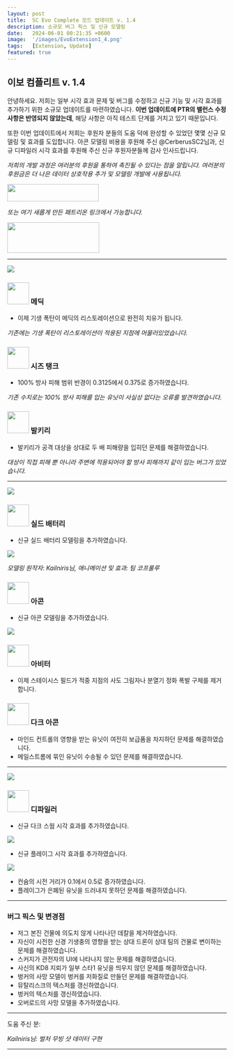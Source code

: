 ```yaml
---
layout: post
title:  SC Evo Complete 모드 업데이트 v. 1.4
description: 소규모 버그 픽스 및 신규 모델링
date:   2024-06-01 00:21:35 +0600
image:  '/images/EvoExtension1_4.png'
tags:   [Extension, Update]
featured: true
---
```


## 이보 컴플리트 v. 1.4

안녕하세요. 저희는 일부 시각 효과 문제 및 버그를 수정하고 신규 기능 및 시각 효과를 추가하기 위한 소규모 업데이트를 마련하였습니다. **이번 업데이트에 PTR의 밸런스 수정사항은 반영되지 않았는데**, 해당 사항은 아직 테스트 단계를 거치고 있기 때문입니다.

또한 이번 업데이트에서 저희는 후원자 분들의 도움 덕에 완성할 수 있었던 몇몇 신규 모델링 및 효과를 도입합니다. 아콘 모델링 비용을 후원해 주신 @CerberusSC2님과, 신규 디파일러 시각 효과를 후원해 주신 신규 후원자분들께 감사 인사드립니다.

*저희의 개발 과정은 여러분의 후원을 통하여 촉진될 수 있다는 점을 알립니다. 여러분의 후원금은 더 나은 데이터 상호작용 추가 및 모델링 개발에 사용됩니다.*

<a href="https://paypal.me/KopruluKat/"><img src="{{site.baseurl}}/images/blue.png" width="210" height="40"></a> 

*또는 여기 새롭게 만든 패트리온 링크에서 가능합니다.*

<a href="https://www.patreon.com/TeamKopruluSC2"><img src="{{site.baseurl}}/images/becomeAPatronBanner.png" width="211" height="70"></a> 

***

![]({{site.baseurl}}/images/Divider_Terran.png)

### <img src="{{site.baseurl}}/images/btn-unit-terran-medic.png" width="50" height="50"> 메딕

- 이제 기생 폭탄이 메딕의 리스토레이션으로 완전히 치유가 됩니다.

*기존에는 기생 폭탄이 리스토레이션이 적용된 지점에 머물러있었습니다.*

### <img src="{{site.baseurl}}/images/btn-unit-terran-siegetank-sieged@scbw.png" width="50" height="50"> 시즈 탱크

- 100% 방사 피해 범위 반경이 0.3125에서 0.375로 증가하였습니다.

*기존 수치로는 100% 방사 피해를 입는 유닛이 사실상 없다는 오류를 발견하였습니다.*

### <img src="{{site.baseurl}}/images/btn-unit-terran-valkyrie@scbw.png" width="50" height="50"> 발키리

- 발키리가 공격 대상을 상대로 두 배 피해량을 입히던 문제를 해결하였습니다.

*대상이 직접 피해 뿐 아니라 주변에 적용되어야 할 방사 피해까지 같이 입는 버그가 있었습니다.*


***

![]({{site.baseurl}}/images/Divider_Protoss.png)

### <img src="{{site.baseurl}}/images/btn-building-protoss-shieldbattery@scbw.png" width="50" height="50"> 실드 배터리

- 신규 실드 배터리 모델링을 추가하였습니다.

![]({{site.baseurl}}/images/modelpreview-battery.png)

*모델링 원작자: Kailniris님, 애니메이션 및 효과: 팀 코프룰루*

### <img src="{{site.baseurl}}/images/btn-unit-protoss-archon@scbw.png" width="50" height="50"> 아콘

- 신규 아콘 모델링을 추가하였습니다.

![]({{site.baseurl}}/images/modelpreview-archon.png)


### <img src="{{site.baseurl}}/images/btn-unit-protoss-arbiter.png" width="50" height="50"> 아비터

- 이제 스테이시스 필드가 적중 지점의 사도 그림자나 분열기 정화 폭발 구체를 제거합니다.

### <img src="{{site.baseurl}}/images/btn-unit-protoss-darkarchon.png" width="50" height="50"> 다크 아콘

- 마인드 컨트롤의 영향을 받는 유닛이 여전히 보급품을 차지하던 문제를 해결하였습니다.
- 메일스트롬에 묶인 유닛이 수송될 수 있던 문제를 해결하였습니다.

***

![]({{site.baseurl}}/images/Divider_Zerg.png)

### <img src="{{site.baseurl}}/images/btn-unit-zerg-defiler@scbw.png" width="50" height="50"> 디파일러

- 신규 다크 스웜 시각 효과를 추가하였습니다.

![]({{site.baseurl}}/images/modelpreview-darkswarm.png)

- 신규 플레이그 시각 효과를 추가하였습니다.

![]({{site.baseurl}}/images/modelpreview-plague.png)

- 컨슘의 시전 거리가 0.1에서 0.5로 증가하였습니다.
- 플레이그가 은폐된 유닛을 드러내지 못하던 문제를 해결하였습니다.


***

### 버그 픽스 및 변경점

- 저그 본진 건물에 의도치 않게 나타나던 데칼을 제거하였습니다.
- 자신이 시전한 신경 기생충의 영향을 받는 상대 드론이 상대 팀의 건물로 변이하는 문제를 해결하였습니다.
- 스커지가 관전자의 UI에 나타나지 않는 문제를 해결하였습니다.
- 사신의 KD8 지뢰가 일부 스타1 유닛을 띄우지 않던 문제를 해결하였습니다.
- 벙커의 사망 모델이 벙커를 저화질로 만들던 문제를 해결하였습니다.
- 뮤탈리스크의 텍스처를 갱신하였습니다.
- 벙커의 텍스처를 갱신하였습니다.
- 오버로드의 사망 모델을 추가하였습니다.

***

도움 주신 분: 

_Kailniris님: 벌처 무빙 샷 데이터 구현_

***